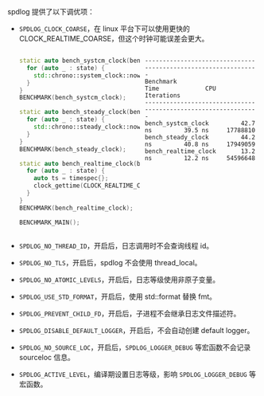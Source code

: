spdlog 提供了以下调优项：

- `SPDLOG_CLOCK_COARSE`，在 linux 平台下可以使用更快的 CLOCK_REALTIME_COARSE，但这个时钟可能误差会更大。

  <div style="display:flex;gap:10px;">

  ```cpp
  static auto bench_systcm_clock(benchmark::State &state) -> void {
    for (auto _ : state) {
      std::chrono::system_clock::now();
    }
  }
  BENCHMARK(bench_systcm_clock);

  static auto bench_steady_clock(benchmark::State &state) -> void {
    for (auto _ : state) {
      std::chrono::steady_clock::now();
    }
  }
  BENCHMARK(bench_steady_clock);

  static auto bench_realtime_clock(benchmark::State &state) -> void {
    for (auto _ : state) {
      auto ts = timespec{};
      clock_gettime(CLOCK_REALTIME_COARSE, &ts);
    }
  }
  BENCHMARK(bench_realtime_clock);

  BENCHMARK_MAIN();
  ```

  ```shell
  ---------------------------------------------------------------
  Benchmark                     Time             CPU   Iterations
  ---------------------------------------------------------------
  bench_systcm_clock         42.7 ns         39.5 ns     17788810
  bench_steady_clock         44.2 ns         40.8 ns     17949059
  bench_realtime_clock       13.2 ns         12.2 ns     54596648
  ```

  </div>

- `SPDLOG_NO_THREAD_ID`，开启后，日志调用时不会查询线程 id。

- `SPDLOG_NO_TLS`，开启后，spdlog 不会使用 thread_local。

- `SPDLOG_NO_ATOMIC_LEVELS`，开启后，日志等级使用非原子变量。

- `SPDLOG_USE_STD_FORMAT`，开启后，使用 std::format 替换 fmt。

- `SPDLOG_PREVENT_CHILD_FD`，开启后，子进程不会继承日志文件描述符。

- `SPDLOG_DISABLE_DEFAULT_LOGGER`，开启后，不会自动创建 default logger。

- `SPDLOG_NO_SOURCE_LOC`，开启后，`SPDLOG_LOGGER_DEBUG` 等宏函数不会记录 sourceloc 信息。

- `SPDLOG_ACTIVE_LEVEL`，编译期设置日志等级，影响 `SPDLOG_LOGGER_DEBUG` 等宏函数。
